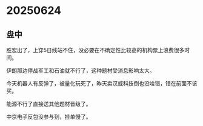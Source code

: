 # 20250624

## 盘中

胜宏出了，上穿5日线站不住，没必要在不确定性比较高的机构票上浪费很多时间。

伊朗那边停战军工和石油就不行了，这种题材受消息影响太大。

今天机器人有反弹了，被量化玩死了，昨天卖汉威科技倒也没啥错，错在前面不该买。

能源不行了直接送其他题材晋级了。

中京电子反包没参与到，挂单慢了。
